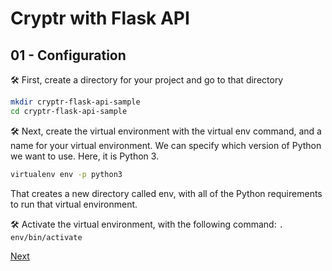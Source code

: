 # Cryptr with Flask API

## 01 - Configuration

🛠️️ First, create a directory for your project and go to that directory

```bash
mkdir cryptr-flask-api-sample
cd cryptr-flask-api-sample
```

🛠️️ Next, create the virtual environment with the virtual env command, and a name for your virtual environment. We can specify which version of Python we want to use. Here, it is Python 3.

```bash
virtualenv env -p python3
```

That creates a new directory called env, with all of the Python requirements to run that virtual environment.

🛠️️ Activate the virtual environment, with the following command: `. env/bin/activate`

[Next](https://github.com/cryptr-examples/cryptr-flask-api-sample/tree/02-add-your-cryptr-credentials)
